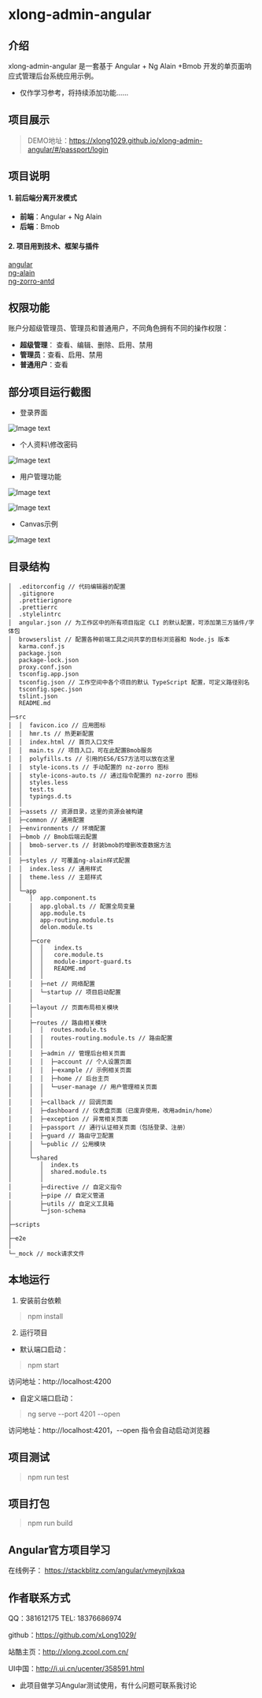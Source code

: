 # xlong-admin-angular

## 介绍

xlong-admin-angular 是一套基于 Angular + Ng Alain +Bmob 开发的单页面响应式管理后台系统应用示例。

* 仅作学习参考，将持续添加功能……

## 项目展示

> DEMO地址：https://xlong1029.github.io/xlong-admin-angular/#/passport/login

## 项目说明

#### 1. 前后端分离开发模式
- **前端**：Angular + Ng Alain
- **后端**：Bmob

#### 2. 项目用到技术、框架与插件
[angular](https://github.com/angular)<br/>
[ng-alain](https://github.com/ng-alain/ng-alain)<br/>
[ng-zorro-antd](https://github.com/NG-ZORRO/ng-zorro-antd)<br/>

## 权限功能
账户分超级管理员、管理员和普通用户，不同角色拥有不同的操作权限：

- **超级管理**： 查看、编辑、删除、启用、禁用
- **管理员**：查看、启用、禁用
- **普通用户**：查看

## 部分项目运行截图
* 登录界面

![Image text](static/images/screen-1.gif)

* 个人资料\修改密码

![Image text](static/images/screen-2.gif)

* 用户管理功能

![Image text](static/images/screen-3.gif)

![Image text](static/images/screen-4.gif)

* Canvas示例

![Image text](static/images/screen-5.gif)

## 目录结构

```
│  .editorconfig // 代码编辑器的配置
│  .gitignore
│  .prettierignore
│  .prettierrc
│  .stylelintrc
│  angular.json // 为工作区中的所有项目指定 CLI 的默认配置，可添加第三方插件/字体包
│  browserslist // 配置各种前端工具之间共享的目标浏览器和 Node.js 版本
│  karma.conf.js
│  package.json
│  package-lock.json
│  proxy.conf.json
│  tsconfig.app.json
│  tsconfig.json // 工作空间中各个项目的默认 TypeScript 配置，可定义路径别名
│  tsconfig.spec.json
│  tslint.json
│  README.md
│
├─src
│  │  favicon.ico // 应用图标
│  │  hmr.ts // 热更新配置
│  │  index.html // 首页入口文件
│  │  main.ts // 项目入口，可在此配置Bmob服务
│  │  polyfills.ts // 引用的ES6/ES7方法可以放在这里
│  │  style-icons.ts // 手动配置的 nz-zorro 图标
│  │  style-icons-auto.ts // 通过指令配置的 nz-zorro 图标
│  │  styles.less
│  │  test.ts
│  │  typings.d.ts
│  │
│  ├─assets // 资源目录，这里的资源会被构建
│  ├─common // 通用配置
│  ├─environments // 环境配置
│  ├─bmob // Bmob后端云配置
│  │  bmob-server.ts // 封装bmob的增删改查数据方法 
│  │
│  ├─styles // 可覆盖ng-alain样式配置
│  │  index.less // 通用样式
│  │  theme.less // 主题样式
│  │
│  └─app
│     │  app.component.ts
│     │  app.global.ts // 配置全局变量
│     │  app.module.ts
│     │  app-routing.module.ts
│     │  delon.module.ts
│     │
│     ├─core
│     │  │   index.ts
│     │  │   core.module.ts
│     │  │   module-import-guard.ts
│     │  │   README.md
│     │  │
│     │  ├─net // 网络配置
│     │  └─startup // 项目启动配置
│     │
│     ├─layout // 页面布局相关模块
│     │
│     ├─routes // 路由相关模块
│     │  │  routes.module.ts
│     │  │  routes-routing.module.ts // 路由配置
│     │  │
│     │  ├─admin // 管理后台相关页面
│     │  │  ├─account // 个人设置页面
│     │  │  ├─example // 示例相关页面
│     │  │  ├─home // 后台主页
│     │  │  └─user-manage // 用户管理相关页面
│     │  │
│     │  ├─callback // 回调页面
│     │  ├─dashboard // 仪表盘页面（已废弃使用，改用admin/home）
│     │  ├─exception // 异常相关页面
│     │  ├─passport // 通行认证相关页面（包括登录、注册）
│     │  ├─guard // 路由守卫配置
│     │  └─public // 公用模块
│     │
│     └─shared
│        │  index.ts
│        │  shared.module.ts
│        │
│        ├─directive // 自定义指令
│        ├─pipe // 自定义管道
│        ├─utils // 自定义工具箱
│        └─json-schema
│
├─scripts
│
├─e2e
│
└─_mock // mock请求文件
```

## 本地运行
1. 安装前台依赖
> npm install

2. 运行项目
* 默认端口启动：
> npm start

访问地址：http://localhost:4200

* 自定义端口启动：
> ng serve --port 4201 --open

访问地址：http://localhost:4201，--open 指令会自动启动浏览器

## 项目测试
> npm run test

## 项目打包
> npm run build

## Angular官方项目学习
在线例子： https://stackblitz.com/angular/vmeynjlxkqa

## 作者联系方式

QQ：381612175
TEL: 18376686974

github：https://github.com/xLong1029/

站酷主页：http://xlong.zcool.com.cn/

UI中国：http://i.ui.cn/ucenter/358591.html

* 此项目做学习Angular测试使用，有什么问题可联系我讨论
